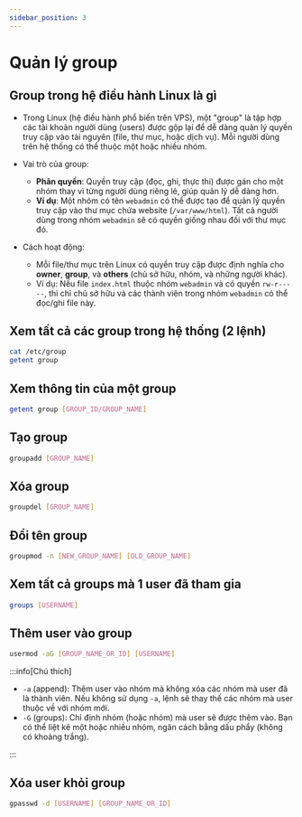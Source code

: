 ```yaml
---
sidebar_position: 3
---
```


# Quản lý group

## Group trong hệ điều hành Linux là gì

- Trong Linux (hệ điều hành phổ biến trên VPS), một "group" là tập hợp các tài khoản người dùng (users) được gộp lại để dễ dàng quản lý quyền truy cập vào tài nguyên (file, thư mục, hoặc dịch vụ). Mỗi người dùng trên hệ thống có thể thuộc một hoặc nhiều nhóm.
- Vai trò của group:

  - **Phân quyền**: Quyền truy cập (đọc, ghi, thực thi) được gán cho một nhóm thay vì từng người dùng riêng lẻ, giúp quản lý dễ dàng hơn.
  - **Ví dụ**: Một nhóm có tên `webadmin` có thể được tạo để quản lý quyền truy cập vào thư mục chứa website (`/var/www/html`). Tất cả người dùng trong nhóm `webadmin` sẽ có quyền giống nhau đối với thư mục đó.

- Cách hoạt động:

  - Mỗi file/thư mục trên Linux có quyền truy cập được định nghĩa cho **owner**, **group**, và **others** (chủ sở hữu, nhóm, và những người khác).
  - Ví dụ: Nếu file `index.html` thuộc nhóm `webadmin` và có quyền `rw-r-----`, thì chỉ chủ sở hữu và các thành viên trong nhóm `webadmin` có thể đọc/ghi file này.

## Xem tất cả các group trong hệ thống (2 lệnh)

```bash
cat /etc/group
getent group
```

## Xem thông tin của một group

```bash
getent group [GROUP_ID/GROUP_NAME]
```

## Tạo group

```bash
groupadd [GROUP_NAME]
```

## Xóa group

```bash
groupdel [GROUP_NAME]
```

## Đổi tên group

```bash
groupmod -n [NEW_GROUP_NAME] [OLD_GROUP_NAME]
```

## Xem tất cả groups mà 1 user đã tham gia

```bash
groups [USERNAME]
```

## Thêm user vào group

```bash
usermod -aG [GROUP_NAME_OR_ID] [USERNAME]
```

:::info[Chú thích]

- `-a` (append): Thêm user vào nhóm mà không xóa các nhóm mà user đã là thành viên. Nếu không sử dụng `-a`, lệnh sẽ thay thế các nhóm mà user thuộc về với nhóm mới.
- `-G` (groups): Chỉ định nhóm (hoặc nhóm) mà user sẽ được thêm vào. Bạn có thể liệt kê một hoặc nhiều nhóm, ngăn cách bằng dấu phẩy (không có khoảng trắng).

:::

## Xóa user khỏi group

```bash
gpasswd -d [USERNAME] [GROUP_NAME_OR_ID]
```
